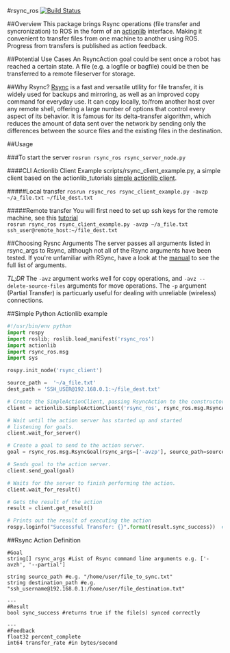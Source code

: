 #rsync_ros 
[![Build Status](http://build.ros.org/buildStatus/icon?job=Jdev__rsync_ros__ubuntu_trusty_amd64&build=3)](http://build.ros.org/job/Jdev__rsync_ros__ubuntu_trusty_amd64/3/)

##Overview
This package brings Rsync operations (file transfer and syncronization) to ROS in the form of an [actionlib](http://wiki.ros.org/actionlib) interface. Making it convenient to transfer files from one machine to another using ROS. Progress from transfers is published as action feedback.

##Potential Use Cases
An RsyncAction goal could be sent once a robot has reached a certain state. A file (e.g. a logfile or bagfile) could be then be transferred to a remote fileserver for storage.

##Why Rsync?
[Rsync](http://linux.die.net/man/1/rsync) is a fast and versatile utllity for file transfer, it is widely used for backups and mirroring, as well as an improved copy command for everyday use. It can copy locally, to/from another host over any remote shell, offering a large number of options that control every aspect of its behavior. It is famous for its delta-transfer algorithm, which reduces the amount of data sent over the network by sending only the differences between the source files and the existing files in the destination.

##Usage

###To start the server
`rosrun rsync_ros rsync_server_node.py`

####CLI Actionlib Client Example
scripts/rsync_client_example.py, a simple client based on the actionlib_tutorials [simple actionlib client](http://wiki.ros.org/actionlib_tutorials/Tutorials/Writing%20a%20Simple%20Action%20Client%20%28Python%29).

#####Local transfer
`rosrun rsync_ros rsync_client_example.py -avzp ~/a_file.txt ~/file_dest.txt`

#####Remote transfer
You will first need to set up ssh keys for the remote machine, see this [tutorial](https://www.digitalocean.com/community/tutorials/how-to-set-up-ssh-keys--2)  
`rosrun rsync_ros rsync_client_example.py -avzp ~/a_file.txt ssh_user@remote_host:~/file_dest.txt`

##Choosing Rysnc Arguments
The server passes all arguments listed in rsync_args to Rsync, although not all of the Rsync arguments have been tested. If you're unfamiliar with RSync, have a look at the [manual](http://linux.die.net/man/1/rsync) to see the full list of arguments.

*TL;DR* The `-avz` argument works well for copy operations, and `-avz --delete-source-files` arguments for move operations. The `-p` argument (Partial Transfer) is particuarly useful for dealing with unreliable (wireless) connections.


##Simple Python Actionlib example  
``` python
#!/usr/bin/env python
import rospy
import roslib; roslib.load_manifest('rsync_ros')
import actionlib
import rsync_ros.msg
import sys

rospy.init_node('rsync_client')

source_path =  '~/a_file.txt'
dest_path = 'SSH_USER@192.168.0.1:~/file_dest.txt'

# Create the SimpleActionClient, passing RsyncAction to the constructor.
client = actionlib.SimpleActionClient('rsync_ros', rsync_ros.msg.RsyncAction)

# Wait until the action server has started up and started
# listening for goals.
client.wait_for_server()

# Create a goal to send to the action server.
goal = rsync_ros.msg.RsyncGoal(rsync_args=['-avzp'], source_path=source_path, destination_path=dest_path)

# Sends goal to the action server.
client.send_goal(goal)

# Waits for the server to finish performing the action.
client.wait_for_result()

# Gets the result of the action
result = client.get_result()

# Prints out the result of executing the action
rospy.loginfo("Successful Transfer: {}".format(result.sync_success))  # An RsyncResult
```

##Rsync Action Definition
```
#Goal
string[] rsync_args #List of Rsync command line arguments e.g. ['-avzh', '--partial']
                    
string source_path #e.g. "/home/user/file_to_sync.txt"
string destination_path #e.g. "ssh_username@192.168.0.1:/home/user/file_destination.txt"

---
#Result
bool sync_success #returns true if the file(s) synced correctly

---
#Feedback
float32 percent_complete
int64 transfer_rate #in bytes/second
```
